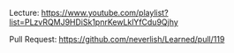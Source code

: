 Lecture: https://www.youtube.com/playlist?list=PLzvRQMJ9HDiSk1pnrKewLklYfCdu9Qjhy

Pull Request: https://github.com/neverlish/Learned/pull/119
